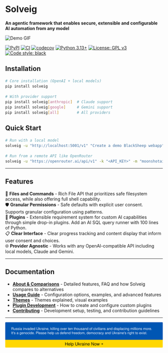 # Solveig

**An agentic framework that enables secure, extensible and configurable AI automation from any model**

![Demo GIF](./docs/demo.gif)

[![PyPI](https://img.shields.io/pypi/v/solveig)](https://pypi.org/project/solveig)
[![CI](https://github.com/Fsilveiraa/solveig/workflows/CI/badge.svg)](https://github.com/Fsilveiraa/solveig/actions)
[![codecov](https://codecov.io/gh/Fsilveiraa/solveig/branch/main/graph/badge.svg)](https://codecov.io/gh/Fsilveiraa/solveig)
[![Python 3.13+](https://img.shields.io/badge/python-3.13+-blue.svg)](https://www.python.org/downloads/)
[![License: GPL v3](https://img.shields.io/badge/License-GPLv3-blue.svg)](https://www.gnu.org/licenses/gpl-3.0)
[![Code style: black](https://img.shields.io/badge/code%20style-black-000000.svg)](https://github.com/psf/black)

## Installation

```bash
# Core installation (OpenAI + local models)
pip install solveig

# With provider support
pip install solveig[anthropic]  # Claude support
pip install solveig[google]     # Gemini support  
pip install solveig[all]        # All providers
```

## Quick Start

```bash
# Run with a local model
solveig -u "http://localhost:5001/v1" "Create a demo BlackSheep webapp"

# Run from a remote API like OpenRouter
solveig -u "https://openrouter.ai/api/v1" -k "<API_KEY>" -m "moonshotai/kimi-k2:free"
```

---

## Features

📂 **Files and Commands** - Rich File API that prioritizes safe filesystem access, while also offering full shell capability.  
🛡️ **Granular Permissions** - Safe defaults with explicit user consent. Supports granular configuration using patterns.  
🔌 **Plugins** - Extensible requirement system for custom AI capabilities through simple drop-in plugins. Add an AI SQL query runner with 100 lines of Python.  
📋 **Clear Interface** - Clear progress tracking and content display that inform user consent and choices.  
🌐 **Provider Agnostic** - Works with any OpenAI-compatible API including local models, Claude and Gemini.

---

## Documentation

- **[About & Comparisons](./docs/about.md)** - Detailed features, FAQ and how Solveig compares to alternatives
- **[Usage Guide](./docs/usage.md)** - Configuration options, examples, and advanced features
- **[Themes](./docs/themes/themes.md)** - Themes explained, visual examples
- **[Plugin Development](./docs/plugins.md)** - How to create and configure custom plugins
- **[Contributing](./docs/contributing.md)** - Development setup, testing, and contribution guidelines

---

<a href="https://vshymanskyy.github.io/StandWithUkraine">
	<img src="https://raw.githubusercontent.com/vshymanskyy/StandWithUkraine/main/banner2-direct.svg">
</a>
